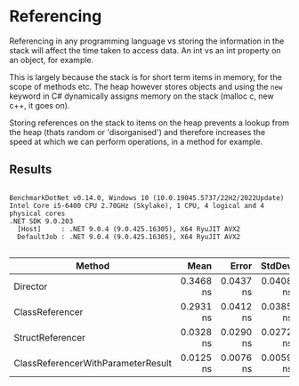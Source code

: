 # Referencing

Referencing in any programming language vs storing the information in the stack
will affect the time taken to access data. An int vs an int property on an 
object, for example.

This is largely because the stack is for short term items in memory, for the 
scope of methods etc. The heap however stores objects and using the `new` 
keyword in C# dynamically assigns memory on the stack (malloc c, new c++,
it goes on).

Storing references on the stack to items on the heap prevents a lookup from the 
heap (thats random or 'disorganised') and therefore increases the speed at 
which we can perform operations, in a method for example.

## Results

```

BenchmarkDotNet v0.14.0, Windows 10 (10.0.19045.5737/22H2/2022Update)
Intel Core i5-6400 CPU 2.70GHz (Skylake), 1 CPU, 4 logical and 4 physical cores
.NET SDK 9.0.203
  [Host]     : .NET 9.0.4 (9.0.425.16305), X64 RyuJIT AVX2
  DefaultJob : .NET 9.0.4 (9.0.425.16305), X64 RyuJIT AVX2


```
| Method                             | Mean      | Error     | StdDev    | Median    | Ratio | RatioSD |
|----------------------------------- |----------:|----------:|----------:|----------:|------:|--------:|
| Director                           | 0.3468 ns | 0.0437 ns | 0.0408 ns | 0.3385 ns |  1.01 |    0.16 |
| ClassReferencer                    | 0.2931 ns | 0.0412 ns | 0.0385 ns | 0.2947 ns |  0.86 |    0.14 |
| StructReferencer                   | 0.0328 ns | 0.0290 ns | 0.0272 ns | 0.0176 ns |  0.10 |    0.08 |
| ClassReferencerWithParameterResult | 0.0125 ns | 0.0076 ns | 0.0059 ns | 0.0143 ns |  0.04 |    0.02 |
